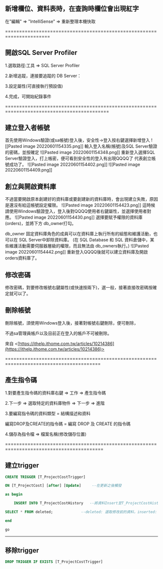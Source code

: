 ## 新增欄位、資料表時，在查詢時欄位會出現紅字

在"編輯" => "IntelliSense" => 重新整理本機快取

======================================================================

## 開啟SQL Server Profiler

1.選取路徑:工具 => SQL Server Profiler

2.新增追蹤，連接要追蹤的 DB Server：

3.設定屬性(可直接執行預設值)

4.完成，可開始紀錄事件

===========================================================================================

## 建立登入者帳號

首先使用Windows驗證(或sa帳號)登入後，安全性->登入按右鍵選擇新增登入
![[Pasted image 20220601154335.png]]
輸入登入名稱(帳號)及SQL Server驗證的密碼，並按確定
![[Pasted image 20220601154348.png]]
重新登入選擇SQL Server驗證登入，打上帳密，便可看到安全性的登入有出現QQQQ了
代表創立帳號成功了。
![[Pasted image 20220601154402.png]]
![[Pasted image 20220601154409.png]]
## 創立與開啟資料庫

不過當要開啟原本創建好的資料庫或要創建新的資料庫時，會出現建立失敗，原因是還沒有給這帳號設定權限。
![[Pasted image 20220601154423.png]]
這時候請使用Windows驗證登入，登入後對QQQQ使用者右鍵屬性，並選擇使用者對應。
![[Pasted image 20220601154430.png]]
選擇要賦予權限的資料庫(orders)，並將下方 db_owner打勾。

db_owner 固定資料庫角色的成員可以在資料庫上執行所有的組態和維護活動，也可以在 SQL Server中卸除資料庫。 (在 SQL Database 和 SQL 資料倉儲中，某些維護活動需要伺服器層級的權限，而且無法由 db_owners執行。)
![[Pasted image 20220601154442.png]]
重新登入QQQQ後就可以建立資料庫及開啟orders資料庫了。

## 修改密碼

修改密碼，對要修改帳號右鍵屬性(或快速按兩下)，選一般，接著直接改密碼按確定就可以了。

## 刪除帳號

刪除帳號，須使用Windows登入後，接著對帳號右鍵刪除，便可刪除，

不過sa管理員帳戶以及目前正在登入的帳戶不可被刪除。

來自 <[https://ithelp.ithome.com.tw/articles/10214386](https://ithelp.ithome.com.tw/articles/10214386)>

========================================================================================

## 產生指令碼

1.對要產生指令碼的資料庫右鍵 => 工作 => 產生指令碼

2.下一步 => 選取特定的資料庫物件 => 下一步 => 進階

3.要編寫指令碼的資料類型 = 結構描述和資料

編寫DROP及CREATE的指令碼 = 編寫 DROP 及 CREATE 的指令碼

4.儲存為指令檔 => 檔案名稱(修改儲存位置)

=========================================================================================

## 建立trigger
```sql
CREATE TRIGGER [T_ProjectCostTrigger]

ON [T_ProjectCost] [after] [Update]     --在更新之後觸發

as begin

    INSERT INTO T_ProjectCostHistory   --將資料Insert至T_ProjectCostHistory

SELECT * FROM deleted;             --deleted: 選取修改前的資料，inserted: 選取修改後的資料

end

go
```
---------------------------

## 移除trigger
```sql
DROP TRIGGER IF EXISTS [T_ProjectCostTrigger]
```